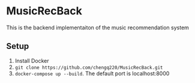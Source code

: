 # MusicRecBack
This is the backend implementaiton of the music recommendation system

## Setup
1. Install Docker
2. ```git clone https://github.com/chengq220/MusicRecBack.git```
3. ```docker-compose up --build```. The default port is localhost:8000